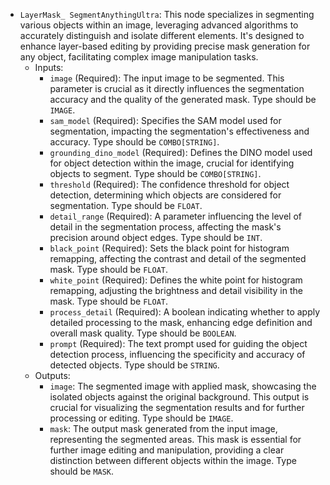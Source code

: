 - `LayerMask_ SegmentAnythingUltra`: This node specializes in segmenting various objects within an image, leveraging advanced algorithms to accurately distinguish and isolate different elements. It's designed to enhance layer-based editing by providing precise mask generation for any object, facilitating complex image manipulation tasks.
    - Inputs:
        - `image` (Required): The input image to be segmented. This parameter is crucial as it directly influences the segmentation accuracy and the quality of the generated mask. Type should be `IMAGE`.
        - `sam_model` (Required): Specifies the SAM model used for segmentation, impacting the segmentation's effectiveness and accuracy. Type should be `COMBO[STRING]`.
        - `grounding_dino_model` (Required): Defines the DINO model used for object detection within the image, crucial for identifying objects to segment. Type should be `COMBO[STRING]`.
        - `threshold` (Required): The confidence threshold for object detection, determining which objects are considered for segmentation. Type should be `FLOAT`.
        - `detail_range` (Required): A parameter influencing the level of detail in the segmentation process, affecting the mask's precision around object edges. Type should be `INT`.
        - `black_point` (Required): Sets the black point for histogram remapping, affecting the contrast and detail of the segmented mask. Type should be `FLOAT`.
        - `white_point` (Required): Defines the white point for histogram remapping, adjusting the brightness and detail visibility in the mask. Type should be `FLOAT`.
        - `process_detail` (Required): A boolean indicating whether to apply detailed processing to the mask, enhancing edge definition and overall mask quality. Type should be `BOOLEAN`.
        - `prompt` (Required): The text prompt used for guiding the object detection process, influencing the specificity and accuracy of detected objects. Type should be `STRING`.
    - Outputs:
        - `image`: The segmented image with applied mask, showcasing the isolated objects against the original background. This output is crucial for visualizing the segmentation results and for further processing or editing. Type should be `IMAGE`.
        - `mask`: The output mask generated from the input image, representing the segmented areas. This mask is essential for further image editing and manipulation, providing a clear distinction between different objects within the image. Type should be `MASK`.
